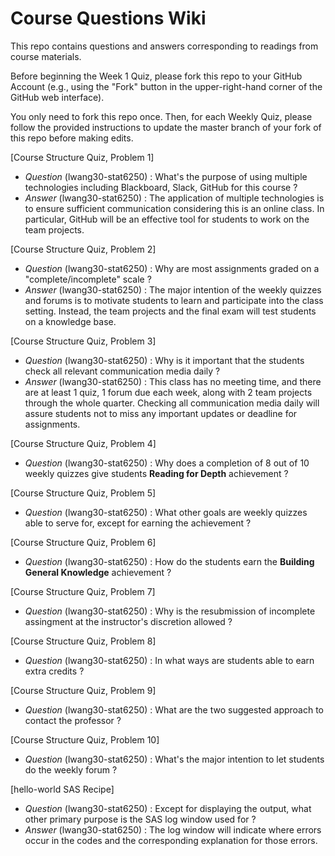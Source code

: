# Course Questions Wiki

This repo contains questions and answers corresponding to readings from course materials.

Before beginning the Week 1 Quiz, please fork this repo to your GitHub Account (e.g., using the "Fork" button in the upper-right-hand corner of the GitHub web interface).

You only need to fork this repo once. Then, for each Weekly Quiz, please follow the provided instructions to update the master branch of your fork of this repo before making edits.



[Course Structure Quiz, Problem 1]
- *Question* (lwang30-stat6250) : What's the purpose of using multiple technologies including Blackboard, Slack, GitHub for this course ?
- *Answer* (lwang30-stat6250) : The application of multiple technologies is to ensure sufficient communication considering this is an online class. In particular, GitHub will be an effective tool for students to work on the team projects.

[Course Structure Quiz, Problem 2]
- *Question* (lwang30-stat6250) : Why are most assignments graded on a "complete/incomplete" scale ?
- *Answer* (lwang30-stat6250) : The major intention of the weekly quizzes and forums is to motivate students to learn and participate into the class setting. Instead, the team projects and the final exam will test students on a knowledge base.

[Course Structure Quiz, Problem 3]
- *Question* (lwang30-stat6250) : Why is it important that the students check all relevant communication media daily ?
- *Answer* (lwang30-stat6250) : This class has no meeting time, and there are at least 1 quiz, 1 forum due each week, along with 2 team projects through the whole quarter. Checking all communication media daily will assure students not to miss any important updates or deadline for assignments. 

[Course Structure Quiz, Problem 4]
- *Question* (lwang30-stat6250) : Why does a completion of 8 out of 10 weekly quizzes give students **Reading for Depth** achievement ?

[Course Structure Quiz, Problem 5]
- *Question* (lwang30-stat6250) : What other goals are weekly quizzes able to serve for, except for earning the achievement ?

[Course Structure Quiz, Problem 6]
- *Question* (lwang30-stat6250) : How do the students earn the **Building General Knowledge** achievement ?

[Course Structure Quiz, Problem 7]
- *Question* (lwang30-stat6250) : Why is the resubmission of incomplete assingment at the instructor's discretion allowed ?

[Course Structure Quiz, Problem 8]
- *Question* (lwang30-stat6250) : In what ways are students able to earn extra credits ?

[Course Structure Quiz, Problem 9]
- *Question* (lwang30-stat6250) : What are the two suggested approach to contact the professor ?

[Course Structure Quiz, Problem 10]
- *Question* (lwang30-stat6250) : What's the major intention to let students do the weekly forum ?

[hello-world SAS Recipe]
- *Question* (lwang30-stat6250) : Except for displaying the output, what other primary purpose is the SAS log window used for ?
- *Answer* (lwang30-stat6250) : The log window will indicate where errors occur in the codes and the corresponding explanation for those errors.
